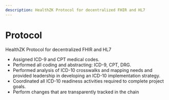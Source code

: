 ```yaml
---
description: HealthZK Protocol for decentralized FHIR and HL7
---
```


# Protocol

HealthZK Protocol for decentralized FHIR and HL7

* Assigned ICD-9 and CPT medical codes.
* Performed all coding and abstracting: ICD-9, CPT, DRG.
* Performed analysis of ICD-10 crosswalks and mapping needs and provided leadership in developing an ICD-10 implementation strategy.
* Coordinated all ICD-10 readiness activities required to complete project goals.
* Perform changes that are transparently tracked in the chain

